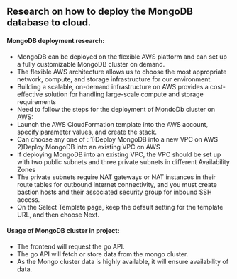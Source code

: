 ## Research on how to deploy the MongoDB database to cloud.

#### MongoDB deployment research:

  - MongoDB can be deployed on the flexible AWS platform and can set up a fully customizable MongoDB cluster on demand. 	
  - The flexible AWS architecture allows us to choose the most appropriate network, compute, and storage infrastructure for our environment. 
  - Building a scalable, on-demand infrastructure on AWS provides a cost-effective solution for handling large-scale compute and storage requirements	
  - Need to follow the steps for the deployment of MondoDb cluster on AWS:
  - Launch the AWS CloudFormation template into the AWS account, specify parameter values, and create the stack.
  - Can choose any one of : 1)Deploy MongoDB into a new VPC on AWS 2)Deploy MongoDB into an existing VPC on AWS
  - If deploying MongoDB into an existing VPC, the VPC should be set up with two public subnets and three private subnets in different Availability Zones
  - The private subnets require NAT gateways or NAT instances in their route tables for outbound internet connectivity, and you must create bastion hosts and their associated security group for inbound SSH access.
  - On the Select Template page, keep the default setting for the template URL, and then choose Next.
  
#### Usage of MongoDB cluster in project:
  - The frontend will request the go API.
  - The go API will fetch or store data from the mongo cluster. 
  - As the Mongo cluster data is highly available, it will ensure availability of data. 
